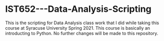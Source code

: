 # IST652---Data-Analysis-Scripting

This is the scripting for Data Analysis class work that I did while taking this course at Syracuse University Spring 2021. This course is basically an introducting to Python.
No further changes will be made to this repository.

